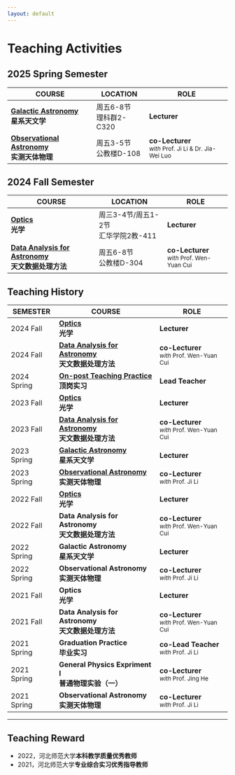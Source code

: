 ```yaml
---
layout: default
---
```


# Teaching Activities


## 2025 Spring Semester

COURSE | LOCATION | ROLE 
-------|----------|------
**[Galactic Astronomy](/teaching/Galaxy2025/)**<br>**星系天文学** | 周五6-8节<br>理科群2-C320 | **Lecturer**
**[Observational Astronomy](/teaching/ObsAstro2025/)**<br>**实测天体物理** | 周五3-5节<br>公教楼D-108 | **co-Lecturer** <small><br><i>with</i> Prof. Ji Li & Dr. Jia-Wei Luo

## 2024 Fall Semester

COURSE | LOCATION | ROLE 
-------|----------|------
**[Optics](/teaching/Optics2024/)**<br>**光学** |  周三3-4节/周五1-2节<br>汇华学院2教-411 | **Lecturer**
**[Data Analysis for Astronomy](/teaching/AstroData2024/)**<br>**天文数据处理方法** |  周五6-8节<br>公教楼D-304 | **co-Lecturer** <small><br><i>with</i> Prof. Wen-Yuan Cui

## Teaching History

SEMESTER | COURSE | ROLE 
---------|--------|------
2024 Fall | **[Optics](/teaching/Optics2024/)**<br>**光学** | **Lecturer** 
2024 Fall | **[Data Analysis for Astronomy](/teaching/AstroData2024/)**<br>**天文数据处理方法** |  **co-Lecturer** <small><br><i>with</i> Prof. Wen-Yuan Cui
2024 Spring | **[On-post Teaching Practice](/teaching/TeachPractice2024/)**<br>**顶岗实习** | **Lead Teacher**
2023 Fall | **[Optics](/teaching/Optics2023/)**<br>**光学** | **Lecturer** 
2023 Fall | **[Data Analysis for Astronomy](/teaching/AstroData2023/)**<br>**天文数据处理方法** |  **co-Lecturer** <small><br><i>with</i> Prof. Wen-Yuan Cui
2023 Spring | **[Galactic Astronomy](/teaching/Galaxy2023/)**<br>**星系天文学** |  **Lecturer**
2023 Spring | **[Observational Astronomy](/teaching/ObsAstro2023/)**<br>**实测天体物理** | **co-Lecturer** <small><br><i>with</i> Prof. Ji Li
2022 Fall | **[Optics](/teaching/Optics2022/index.md)**<br>**光学** | **Lecturer** 
2022 Fall | **Data Analysis for Astronomy**<br>**天文数据处理方法** |  **co-Lecturer** <small><br><i>with</i> Prof. Wen-Yuan Cui
2022 Spring | **Galactic Astronomy**<br>**星系天文学** |  **Lecturer**
2022 Spring | **Observational Astronomy**<br>**实测天体物理** | **co-Lecturer** <small><br><i>with</i> Prof. Ji Li
2021 Fall | **Optics**<br>**光学** | **Lecturer** 
2021 Fall | **Data Analysis for Astronomy**<br>**天文数据处理方法** |  **co-Lecturer** <small><br><i>with</i> Prof. Wen-Yuan Cui
2021 Spring | **Graduation Practice**<br>**毕业实习** | **co-Lead Teacher** <small><br><i>with</i> Prof. Ji Li
2021 Spring | **General Physics Expriment I**<br>**普通物理实验（一）** | **co-Lecturer** <small><br><i>with</i> Prof. Jing He
2021 Spring | **Observational Astronomy**<br>**实测天体物理** | **co-Lecturer** <small><br><i>with</i> Prof. Ji Li

----

## Teaching Reward
* 2022，河北师范大学**本科教学质量优秀教师**
* 2021，河北师范大学**专业综合实习优秀指导教师**